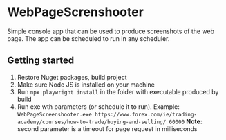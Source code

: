 # WebPageScrenshooter
Simple console app that can be used to produce screenshots of the web page.
The app can be scheduled to run in any scheduler.

## Getting started
1. Restore Nuget packages, build project
2. Make sure Node JS is installed on your machine
3. Run ```npx playwright install``` in the folder with executable produced by build
4. Run exe wth parameters (or schedule it to run). Example:
    ```WebPageScreenshooter.exe https://www.forex.com/ie/trading-academy/courses/how-to-trade/buying-and-selling/ 60000```
    **Note:** second parameter is a timeout for page request in milliseconds